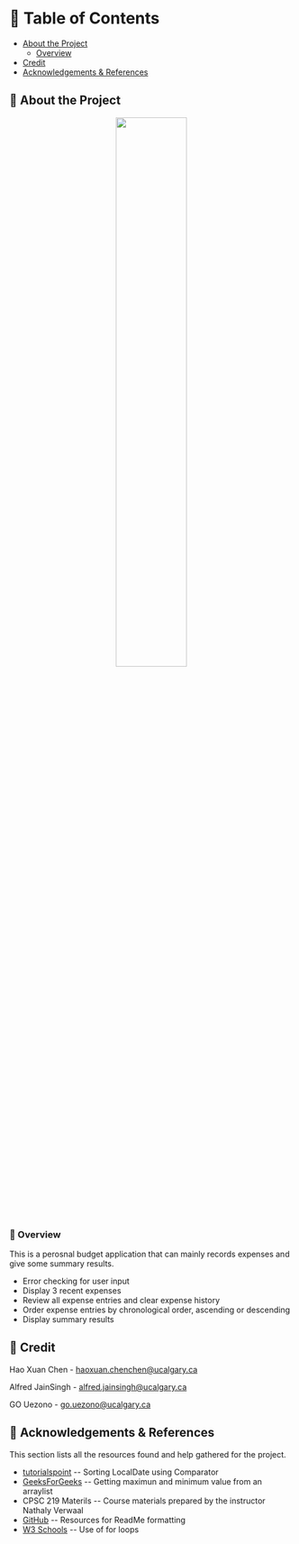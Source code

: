 <!-- Table of Contents -->
# :notebook_with_decorative_cover: Table of Contents

- [About the Project](#star2-about-the-project)
  * [Overview](#space_invader-overview)
- [Credit](#handshake-contact)
- [Acknowledgements & References](#gem-acknowledgements-&-references)


## :star2: About the Project
<div align="center"> 
  <img src="https://user-images.githubusercontent.com/113079584/206875394-09afc6cc-e62f-4a93-b731-f7484ad26a9d.png" width=50% height=50%> 
</div>


<!-- Overview -->
### :space_invader: Overview
This is a perosnal budget application that can mainly records expenses and give some summary results.
- Error checking for user input
- Display 3 recent expenses
- Review all expense entries and clear expense history
- Order expense entries by chronological order, ascending or descending 
- Display summary results 



<!-- Acknowledgments & References -->
## :handshake: Credit
Hao Xuan Chen - haoxuan.chenchen@ucalgary.ca

Alfred JainSingh - alfred.jainsingh@ucalgary.ca

GO Uezono - go.uezono@ucalgary.ca	


<!-- Acknowledgments & References -->
## :gem: Acknowledgements & References

This section lists all the resources found and help gathered for the project. 

 - [tutorialspoint](https://www.tutorialspoint.com/check-if-the-string-contains-only-unicode-letters-in-java#:~:text=In%20order%20to%20check%20if,value%2C%20either%20true%20or%20false)
   -- Sorting LocalDate using Comparator
 - [GeeksForGeeks](https://www.geeksforgeeks.org/min-and-max-in-a-list-in-java/)
   -- Getting maximun and minimum value from an arraylist
 - CPSC 219 Materils
   -- Course materials prepared by the instructor Nathaly Verwaal
 - [GitHub](https://github.com/Louis3797/awesome-readme-template/blob/main/SLIMMED-README.md?plain=1) 
   -- Resources for ReadMe formatting
 - [W3 Schools](https://www.w3schools.com/js/js_loop_for.asp)
   -- Use of for loops
